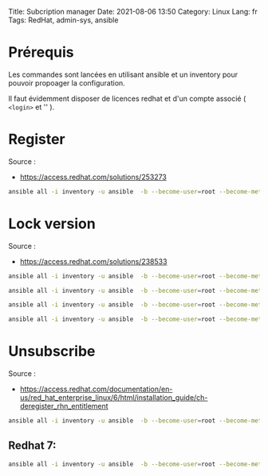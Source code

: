 Title: Subcription manager
Date: 2021-08-06 13:50
Category: Linux
Lang: fr
Tags: RedHat, admin-sys, ansible

# Prérequis 

Les commandes sont lancées en utilisant ansible et un inventory pour pouvoir propoager la configuration.

Il faut évidemment disposer de licences redhat et d'un compte associé ( `<login>` et '<password>' ).

# Register

Source : 

 * <https://access.redhat.com/solutions/253273>

```bash
ansible all -i inventory -u ansible  -b --become-user=root --become-method=sudo -m redhat_subscription -a "state=present username=<login> password=<password> auto_attach=true"
```

# Lock version

Source :

 * <https://access.redhat.com/solutions/238533>

```bash
ansible all -i inventory -u ansible  -b --become-user=root --become-method=sudo -m "command /usr/sbin/subscription-manager release --list"

ansible all -i inventory -u ansible  -b --become-user=root --become-method=sudo -m "command /usr/sbin/subscription-manager release --set=<version>"

ansible all -i inventory -u ansible  -b --become-user=root --become-method=sudo -m "command /usr/sbin/subscription-manager release --show"

ansible all -i inventory -u ansible  -b --become-user=root --become-method=sudo -m "command yum clean all"
```

# Unsubscribe

Source :

 * <https://access.redhat.com/documentation/en-us/red_hat_enterprise_linux/6/html/installation_guide/ch-deregister_rhn_entitlement>

```bash
ansible all -i inventory -u ansible  -b --become-user=root --become-method=sudo -m "command /usr/sbin/subscription-manager unregister --username=<login>"
```

## Redhat 7:
```bash
ansible all -i inventory -u ansible  -b --become-user=root --become-method=sudo -m "command /usr/sbin/subscription-manager unregister"
```

